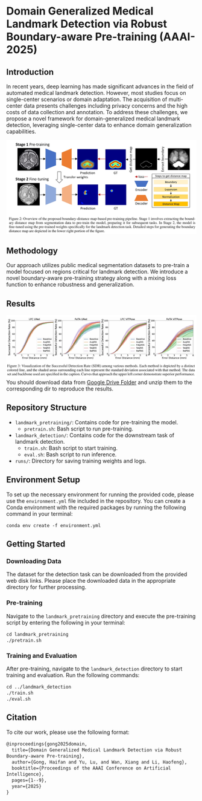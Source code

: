# Domain Generalized Medical Landmark Detection via Robust Boundary-aware Pre-training (AAAI-2025)

## Introduction
In recent years, deep learning has made significant advances in the field of automated medical landmark detection. However, most studies focus on single-center scenarios or domain adaptation. The acquisition of multi-center data presents challenges including privacy concerns and the high costs of data collection and annotation. To address these challenges, we propose a novel framework for domain-generalized medical landmark detection, leveraging single-center data to enhance domain generalization capabilities.

![Model Pipeline](img/pipeline.jpg)


## Methodology
Our approach utilizes public medical segmentation datasets to pre-train a model focused on regions critical for landmark detection. We introduce a novel boundary-aware pre-training strategy along with a mixing loss function to enhance robustness and generalization.

## Results

![Results](img/results.jpg)
You should download data from [Google Drive Folder](https://drive.google.com/drive/folders/1PVOi5dX4SSjbZ4TqjRPZhfewj7fgFY9p?usp=drive_link) and unzip them to the corresponding dir to reproduce the results.

## Repository Structure

- `landmark_pretraining/`: Contains code for pre-training the model.
  - `pretrain.sh`: Bash script to run pre-training.
- `landmark_detection/`: Contains code for the downstream task of landmark detection.
  - `train.sh`: Bash script to start training.
  - `eval.sh`: Bash script to run inference.
- `runs/`: Directory for saving training weights and logs.

## Environment Setup

To set up the necessary environment for running the provided code, please use the `environment.yml` file included in the repository. You can create a Conda environment with the required packages by running the following command in your terminal:
```
conda env create -f environment.yml
```

## Getting Started

### Downloading Data
The dataset for the detection task can be downloaded from the provided web disk links. Please place the downloaded data in the appropriate directory for further processing.

### Pre-training
Navigate to the `landmark_pretraining` directory and execute the pre-training script by entering the following in your terminal:
```
cd landmark_pretraining
./pretrain.sh
```

### Training and Evaluation
After pre-training, navigate to the `landmark_detection` directory to start training and evaluation. Run the following commands:
```
cd ../landmark_detection
./train.sh
./eval.sh
```


## Citation
To cite our work, please use the following format:
```
@inproceedings{gong2025domain,
  title={Domain Generalized Medical Landmark Detection via Robust Boundary-aware Pre-training},
  author={Gong, Haifan and Yu, Lu, and Wan, Xiang and Li, Haofeng},
  booktitle={Proceedings of the AAAI Conference on Artificial Intelligence},
  pages={1--9},
  year={2025}
}
```
